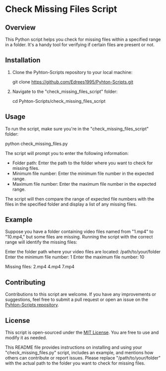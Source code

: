 # Check Missing Files Script

## Overview

This Python script helps you check for missing files within a specified range in a folder. It's a handy tool for verifying if certain files are present or not.

## Installation

1. Clone the Pyhton-Scripts repository to your local machine:

   git clone https://github.com/Edrees1995/Pyhton-Scripts.git

2. Navigate to the "check_missing_files_script" folder:

   cd Pyhton-Scripts/check_missing_files_script

## Usage

To run the script, make sure you're in the "check_missing_files_script" folder:

python check_missing_files.py

The script will prompt you to enter the following information:

- Folder path: Enter the path to the folder where you want to check for missing files.
- Minimum file number: Enter the minimum file number in the expected range.
- Maximum file number: Enter the maximum file number in the expected range.

The script will then compare the range of expected file numbers with the files in the specified folder and display a list of any missing files.

## Example

Suppose you have a folder containing video files named from "1.mp4" to "10.mp4," but some files are missing. Running the script with the correct range will identify the missing files:

Enter the folder path where your video files are located: /path/to/your/folder
Enter the minimum file number: 1
Enter the maximum file number: 10

Missing files:
2.mp4
4.mp4
7.mp4

## Contributing

Contributions to this script are welcome. If you have any improvements or suggestions, feel free to submit a pull request or open an issue on the [Pyhton-Scripts repository](https://github.com/Edrees1995/Pyhton-Scripts).

## License

This script is open-sourced under the [MIT License](https://github.com/Edrees1995/Pyhton-Scripts/blob/master/LICENSE.md). You are free to use and modify it as needed.

This README file provides instructions on installing and using your "check_missing_files.py" script, includes an example, and mentions how others can contribute or report issues. Please replace "/path/to/your/folder" with the actual path to the folder you want to check for missing files.
